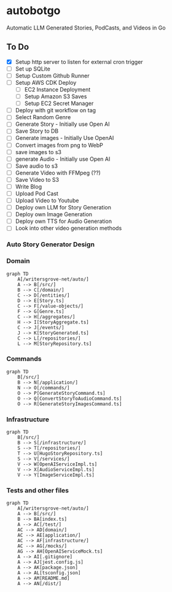 # autobotgo

Automatic LLM Generated Stories, PodCasts, and Videos in Go

## To Do

- [x] Setup http server to listen for external cron trigger
- [ ] Set up SQLite
- [ ] Setup Custom Github Runner
- [ ] Setup AWS CDK Deploy
  - [ ] EC2 Instance Deployment
  - [ ] Setup Amazon S3 Saves
  - [ ] Setup EC2 Secret Manager
- [ ] Deploy with git workflow on tag
- [ ] Select Random Genre
- [ ] Generate Story - Initially use Open AI
- [ ] Save Story to DB
- [ ] Generate images - Initially Use OpenAI
- [ ] Convert images from png to WebP
- [ ] save images to s3
- [ ] generate Audio - Initially use Open AI
- [ ] Save audio to s3
- [ ] Generate Video with FFMpeg (??)
- [ ] Save Video to S3
- [ ] Write Blog
- [ ] Upload Pod Cast
- [ ] Upload Video to Youtube
- [ ] Deploy own LLM for Story Generation
- [ ] Deploy own Image Generation
- [ ] Deploy own TTS for Audio Generation
- [ ] Look into other video generation methods

### Auto Story Generator Design

### Domain

```mermaid
graph TD
    A[/writersgrove-net/auto/]
    A --> B[/src/]
    B --> C[/domain/]
    C --> D[/entities/]
    D --> E[Story.ts]
    C --> F[/value-objects/]
    F --> G[Genre.ts]
    C --> H[/aggregates/]
    H --> I[StoryAggregate.ts]
    C --> J[/events/]
    J --> K[StoryGenerated.ts]
    C --> L[/repositories/]
    L --> M[StoryRepository.ts]

```

### Commands

```mermaid
graph TD
    B[/src/]
    B --> N[/application/]
    N --> O[/commands/]
    O --> P[GenerateStoryCommand.ts]
    O --> Q[ConvertStoryToAudioCommand.ts]
    O --> R[GenerateStoryImagesCommand.ts]
```

### Infrastructure

```mermaid
graph TD
    B[/src/]
    B --> S[/infrastructure/]
    S --> T[/repositories/]
    T --> U[HugoStoryRepository.ts]
    S --> V[/services/]
    V --> W[OpenAIServiceImpl.ts]
    V --> X[AudioServiceImpl.ts]
    V --> Y[ImageServiceImpl.ts]

```

### Tests and other files

```mermaid
graph TD
    A[/writersgrove-net/auto/]
    A --> B[/src/]
    B --> BA[index.ts]
    A --> AC[/test/]
    AC --> AD[domain/]
    AC --> AE[application/]
    AC --> AF[infrastructure/]
    AC --> AG[/mocks/]
    AG --> AH[OpenAIServiceMock.ts]
    A --> AI[.gitignore]
    A --> AJ[jest.config.js]
    A --> AK[package.json]
    A --> AL[tsconfig.json]
    A --> AM[README.md]
    A --> AN[/dist/]
```

